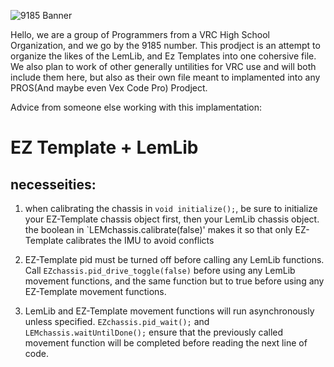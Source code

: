 ![9185 Banner](Docs/Assests/9185_Red_CM.png "9185 Banner")

Hello, we are a group of Programmers from a VRC High School Organization, and we go by the 9185 number.
This prodject is an attempt to organize the likes of the LemLib, and Ez Templates into one cohersive file.
We also plan to work of other generally untilities for VRC use and will both include them here, but also as their own file meant to implamented into any PROS(And maybe even Vex Code Pro) Prodject.

Advice from someone else working with this implamentation:
# EZ Template + LemLib

## necesseities:

1. when calibrating the chassis in `void initialize();`, be sure to initialize your EZ-Template chassis 
object first, then your LemLib chassis object. the boolean in `LEMchassis.calibrate(false)' makes it so that only EZ-Template
calibrates the IMU to avoid conflicts

2. EZ-Template pid must be turned off before calling any LemLib functions. Call `EZchassis.pid_drive_toggle(false)` before using any LemLib
movement functions, and the same function but to true before using any EZ-Template movement functions.

3. LemLib and EZ-Template movement functions will run asynchronously unless specified. `EZchassis.pid_wait();` and `LEMchassis.waitUntilDone();`
ensure that the previously called movement function will be completed before reading the next line of code.
